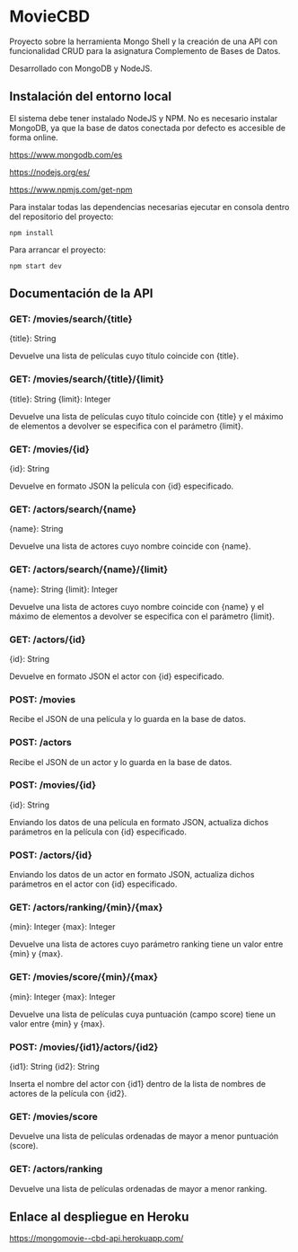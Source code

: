 # MovieCBD

Proyecto sobre la herramienta Mongo Shell y la creación de una API con funcionalidad CRUD 
para la asignatura Complemento de Bases de Datos.

Desarrollado con MongoDB y NodeJS.

## Instalación del entorno local

El sistema debe tener instalado NodeJS y NPM.
No es necesario instalar MongoDB, ya que la base de datos conectada por defecto es accesible de forma online.

https://www.mongodb.com/es

https://nodejs.org/es/

https://www.npmjs.com/get-npm

Para instalar todas las dependencias necesarias ejecutar en consola dentro del repositorio del proyecto:

```
npm install
```

Para arrancar el proyecto:

```
npm start dev
```

## Documentación de la API

### GET:    /movies/search/{title}

{title}: String

Devuelve una lista de películas cuyo título coincide con {title}.

### GET:    /movies/search/{title}/{limit}

{title}: String
{limit}: Integer

Devuelve una lista de películas cuyo título coincide con {title} y el máximo de elementos a devolver se especifica con el parámetro {limit}.

### GET:    /movies/{id}

{id}: String

Devuelve en formato JSON la película con {id} especificado.

### GET:    /actors/search/{name}

{name}: String

Devuelve una lista de actores cuyo nombre coincide con {name}.

### GET:    /actors/search/{name}/{limit}

{name}: String
{limit}: Integer

Devuelve una lista de actores cuyo nombre coincide con {name} y el máximo de elementos a devolver se especifica con el parámetro {limit}.

### GET:    /actors/{id}

{id}: String

Devuelve en formato JSON el actor con {id} especificado.

### POST:   /movies

Recibe el JSON de una película y lo guarda en la base de datos.

### POST:   /actors

Recibe el JSON de un actor y lo guarda en la base de datos.

### POST:	/movies/{id}

{id}: String

Enviando los datos de una película en formato JSON, actualiza dichos parámetros en la película con {id} especificado.

### POST:   /actors/{id}

Enviando los datos de un actor en formato JSON, actualiza dichos parámetros en el actor con {id} especificado.

### GET:    /actors/ranking/{min}/{max}

{min}: Integer
{max}: Integer

Devuelve una lista de actores cuyo parámetro ranking tiene un valor entre {min} y {max}.

### GET:    /movies/score/{min}/{max}

{min}: Integer
{max}: Integer

Devuelve una lista de películas cuya puntuación (campo score) tiene un valor entre {min} y {max}.

### POST:   /movies/{id1}/actors/{id2}

{id1}: String
{id2}: String

Inserta el nombre del actor con {id1} dentro de la lista de nombres de actores de la película con {id2}.

### GET:    /movies/score

Devuelve una lista de películas ordenadas de mayor a menor puntuación (score).

### GET:    /actors/ranking

Devuelve una lista de películas ordenadas de mayor a menor ranking.

## Enlace al despliegue en Heroku

https://mongomovie--cbd-api.herokuapp.com/
